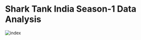 <h1>Shark Tank India Season-1 Data Analysis</h1>

![index](https://user-images.githubusercontent.com/62764698/173048770-6195aa4f-2416-4f1d-9ae9-315ba80500bc.jpg)
